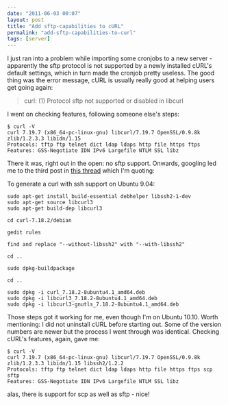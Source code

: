```yaml
---
date: "2011-06-03 00:07"
layout: post
title: "Add sftp-capabilities to cURL"
permalink: "add-sftp-capabilities-to-curl"
tags: [server]
---
```


I just ran into a problem while importing some cronjobs to a new server - apparently the sftp protocol is not supported by a newly installed cURL's default settings, which in turn made the cronjob pretty useless. The good thing was the error message, cURL is usually really good at helping users get going again:

>curl: (1) Protocol sftp not supported or disabled in libcurl

I went on checking features, following someone else's steps:

    $ curl -V
    curl 7.19.7 (x86_64-pc-linux-gnu) libcurl/7.19.7 OpenSSL/0.9.8k zlib/1.2.3.3 libidn/1.15
    Protocols: tftp ftp telnet dict ldap ldaps http file https ftps
    Features: GSS-Negotiate IDN IPv6 Largefile NTLM SSL libz

There it was, right out in the open: no sftp support. Onwards, googling led me to the third post in <a href="https://bugs.launchpad.net/ubuntu/+source/curl/+bug/311029">this thread</a> which I'm quoting:

To generate a curl with ssh support on Ubuntu 9.04:

    sudo apt-get install build-essential debhelper libssh2-1-dev
    sudo apt-get source libcurl3
    sudo apt-get build-dep libcurl3

    cd curl-7.18.2/debian

    gedit rules

    find and replace "--without-libssh2" with "--with-libssh2"

    cd ..

    sudo dpkg-buildpackage

    cd ..

    sudo dpkg -i curl_7.18.2-8ubuntu4.1_amd64.deb
    sudo dpkg -i libcurl3_7.18.2-8ubuntu4.1_amd64.deb
    sudo dpkg -i libcurl3-gnutls_7.18.2-8ubuntu4.1_amd64.deb

Those steps got it working for me, even though I'm on Ubuntu 10.10. Worth mentioning: I did not uninstall cURL before starting out. Some of the version numbers are newer but the process I went through was identical. Checking cURL's features, again, gave me:

    $ curl -V
    curl 7.19.7 (x86_64-pc-linux-gnu) libcurl/7.19.7 OpenSSL/0.9.8k zlib/1.2.3.3 libidn/1.15 libssh2/1.2.2
    Protocols: tftp ftp telnet dict ldap ldaps http file https ftps scp sftp
    Features: GSS-Negotiate IDN IPv6 Largefile NTLM SSL libz

alas, there is support for scp as well as sftp - nice!
